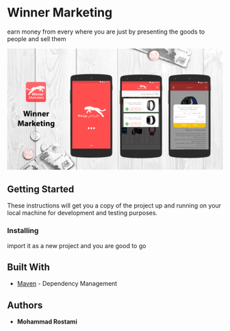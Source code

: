 # Winner Marketing

earn money from every where you are just by presenting the goods to people and sell them

![ScreenShot](app/wm.gif)

## Getting Started

These instructions will get you a copy of the project up and running on your local machine for development and testing purposes.

### Installing

import it as a new project and you are good to go

## Built With

* [Maven](https://maven.apache.org/) - Dependency Management

## Authors

* **Mohammad Rostami** 

